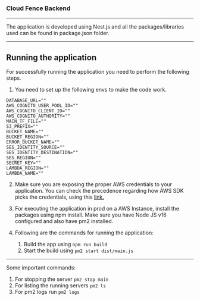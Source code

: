 ### Cloud Fence Backend

---

The application is developed using Nest.js and all the packages/libraries used can be found in package.json folder.

---

## Running the application

For successfully running the application you need to perform the following steps.

1. You need to set up the following envs to make the code work.

```
DATABASE_URL=""
AWS_COGNITO_USER_POOL_ID=""
AWS_COGNITO_CLIENT_ID=""
AWS_COGNITO_AUTHORITY=""
MAIN_TF_FILE=""
S3_PREFIX=""
BUCKET_NAME=""
BUCKET_REGION=""
ERROR_BUCKET_NAME=""
SES_IDENTITY_SOURCE=""
SES_IDENTITY_DESTINATION=""
SES_REGION=""
SECRET_KEY=""
LAMBDA_REGION=""
LAMBDA_NAME=""
```

2. Make sure you are exposing the proper AWS credentials to your application. You can check the precedence regarding how AWS SDK picks the credentials, using this [link.](https://docs.aws.amazon.com/sdk-for-javascript/v2/developer-guide/setting-credentials-node.html)

3. For executing the application in prod on a AWS Instance, install the packages using npm install. Make sure you have Node JS v16 configured and also have pm2 installed.

4. Following are the commands for running the application:
   1. Build the app using `npm run build`
   2. Start the build using `pm2 start dist/main.js`

---
Some important commands:

1. For stopping the server `pm2 stop main`
2. For listing the running servers `pm2 ls`
3. For pm2 logs run `pm2 logs`
